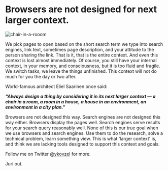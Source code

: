 # Browsers are not designed for next larger context.

![chair-in-a-rooom](chair-in-a-rooom.jpg)

We pick pages to open based on the short search term we type into search engines, link text, sometimes page description, and your attitude to the person sharing the link. That is it, that is the entire context. And even this context is lost almost immediately. Of course, you still have your internal context, in your memory, and consciousness, but it is too fluid and fragile. We switch tasks, we leave the things unfinished. This context will not do much for you the day or two after.

World-famous architect Eliel Saarinen once said:


**_“Always design a thing by considering it in its next larger context — a chair in a room, a room in a house, a house in an environment, an environment in a city plan.”_**


Browsers are not designed this way. Search engines are not designed this way either. Browsers display the pages well. Search engines serve results for your search query reasonably well.
None of this is our true goal when we use browsers and search engines. Use them to do the research, solve a technical problem, learn something view.  This is what 'larger context' is, and think we are lacking tools designed to support this context and goals.


Follow me on Twitter [@ykovzel](https://twitter.com/ykovzel) for more.

Juri out.
